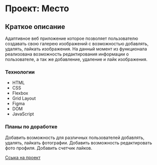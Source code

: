# Проект: Место

## Краткое описание
Адаптивное веб приложение которое позволяет пользователю создавать свою галерею изображений с возможностью добавлять, удалять, лайкать изображения. На данный момент из функционала реализована возможность редактирования информации о пользователе, а так же добавление, удаление и лайк изображения.

### Технологии
* HTML
* CSS
* Flexbox
* Grid Layout
* Figma
* DOM
* JavaScript

### Планы по доработке
Добавить возможность для различных пользователей добавлять, удалять, лайкать фотографии. Добавить возможность редактировать фото профиля. Добавить счетчик лайков.

[Ссыка на проект](https://mdav1.github.io/mesto-mini-galary/)
